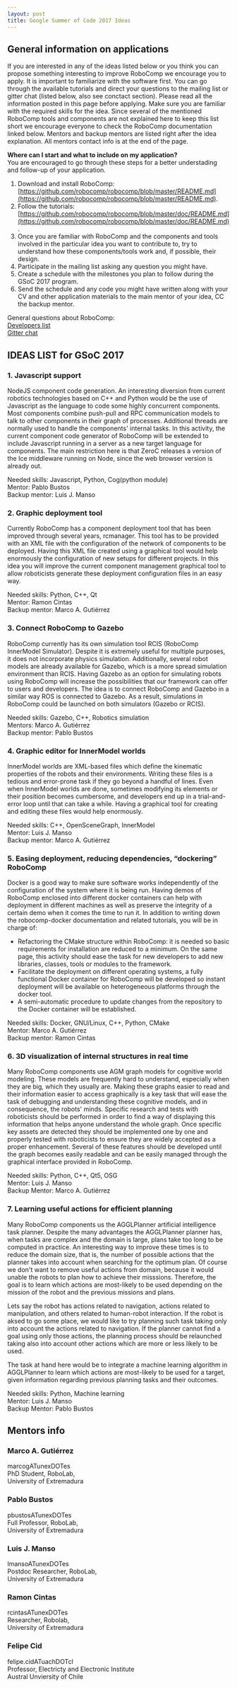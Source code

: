 ```yaml
---
layout: post
title: Google Summer of Code 2017 Ideas
---
```


## General information on applications

If you are interested in any of the ideas listed below or you think you can propose something interesting to improve RoboComp we encourage you to apply.
It is important to familiarize with the software first.
You can go through the available tutorials and direct your questions to the mailing list or gitter chat (listed below, also see conctact section).
Please read all the information posted in this page before applying.
Make sure you are familiar with the required skills for the idea.
Since several of the mentioned RoboComp tools and components are not explained here to keep this list short we encourage everyone to check the RoboComp documentation linked below.
Mentors and backup mentors are listed right after the idea explanation.
All mentors contact info is at the end of the page.

**Where can I start and what to include on my application?**   
You are encouraged to go through these steps for a better understading and follow-up of your application.

1. Download and install RoboComp: [https://github.com/robocomp/robocomp/blob/master/README.md](https://github.com/robocomp/robocomp/blob/master/README.md).
2. Follow the tutorials: [https://github.com/robocomp/robocomp/blob/master/doc/README.md](https://github.com/robocomp/robocomp/blob/master/doc/README.md).
3. Once you are familiar with RoboComp and the components and tools involved in the particular idea you want to contribute to, try to understand how these components/tools work and, if possible, their design.
4. Participate in the mailing list asking any question you might have.
5. Create a schedule with the milestones you plan to follow during the GSoC 2017 program.
6. Send the schedule and any code you might have written along with your CV and other application materials to the main mentor of your idea, CC the backup mentor.

General questions about RoboComp:  
[Developers list](https://groups.google.com/forum/?hl=es#!forum/robocomp-dev)  
[Gitter chat](https://gitter.im/robocomp/home)

## IDEAS LIST for GSoC 2017

### 1. Javascript support
NodeJS component code generation.
An interesting diversion from current robotics technologies based on C++ and Python would be the use of Javascript as the language to code some highly concurrent components.
Most components combine push-pull and RPC communication models to talk to other components in their graph of processes.
Additional threads are normally used to handle the components' internal tasks.
In this activity, the current component code generator of RoboComp will be extended to include Javascript running in a server as a new target language for components.
The main restriction here is that ZeroC releases a version of the Ice middleware running on Node, since the web browser version is already out.

Needed skills: Javascript, Python, Cog(python module)  
Mentor: Pablo Bustos  
Backup mentor: Luis J. Manso

### 2. Graphic deployment tool
Currently RoboComp has a component deployment tool that has been improved through several years, rcmanager.
This tool has to be provided with an XML file with the configuration of the network of components to be deployed.
Having this XML file created using a graphical tool would help enormously the configuration of new setups for different projects.
In this idea you will improve the current component management graphical tool to allow roboticists generate these deployment configuration files in an easy way.

Needed skills: Python, C++, Qt  
Mentor: Ramon Cintas  
Backup mentor: Marco A. Gutiérrez

### 3. Connect RoboComp to Gazebo
RoboComp currently has its own simulation tool RCIS (RoboComp InnerModel Simulator).
Despite it is extremely useful for multiple purposes, it does not incorporate physics simulation.
Additionally, several robot models are already available for Gazebo, which is a more spread simulation environment than RCIS.
Having Gazebo as an option for simulating robots using RoboComp will increase the possibilities that our framework can offer to users and developers.
The idea is to connect RoboComp and Gazebo in a similar way ROS is connected to Gazebo.
As a result, simulations in RoboComp could be launched on both simulators (Gazebo or RCIS).

Needed skills: Gazebo, C++, Robotics simulation   
Mentors: Marco A. Gutiérrez  
Backup mentor: Pablo Bustos

### 4. Graphic editor for InnerModel worlds
InnerModel worlds are XML-based files which define the kinematic properties of the robots and their environments.
Writing these files is a tedious and error-prone task if they go beyond a handful of lines. 
Even when InnerModel worlds are done, sometimes modifying its elements or their position becomes cumbersome, and developers end up in a trial-and-error loop until that can take a while.
Having a graphical tool for creating and editing these files would help enormously.

Needed skills: C++, OpenSceneGraph, InnerModel  
Mentor: Luis J. Manso  
Backup mentor: Marco A. Gutiérrez

### 5. Easing deployment, reducing dependencies, “dockering” RoboComp
Docker is a good way to make sure software works independently of the configuration of the system where it is being run.
Having demos of RoboComp enclosed into different docker containers can help with deployment in different machines as well as preserve the integrity of a certain demo when it comes the time to run it.
In addition to writing down the robocomp-docker documentation and related tutorials, you will be in charge of:
* Refactoring the CMake structure within RoboComp: it is needed so basic requirements for installation are reduced to a minimum. On the same page, this activity should ease the task for new developers to add new libraries, classes, tools or modules to the framework.
* Facilitate the deployment on different operating systems, a fully functional Docker container for RoboComp will be developed so instant deployment will be available on heterogeneous platforms through the docker tool.
* A semi-automatic procedure to update changes from the repository to the Docker container will be established.

Needed skills: Docker, GNU/Linux, C++, Python, CMake  
Mentor: Marco A. Gutiérrez  
Backup mentor: Ramon Cintas

### 6. 3D visualization of internal structures in real time 
Many RoboComp components use AGM graph models for cognitive world modeling.
These models are frequently hard to understand, especially when they are big, which they usually are.
Making these graphs easier to read and their information easier to access graphically is a key task that will ease the task of debugging and understanding these cognitive models, and in consequence, the robots' minds.
Specific research and tests with roboticists should be performed in order to find a way of displaying this information that helps anyone understand the whole graph.
Once specific key assets are detected they should be implemented one by one and properly tested with roboticists to ensure they are widely accepted as a proper enhancement.
Several of these features should be developed until the graph becomes easily readable and can be easily managed through the graphical interface provided in RoboComp.

Needed skills: Python, C++, Qt5, OSG  
Mentor: Luis J. Manso  
Backup Mentor: Marco A. Gutiérrez

### 7. Learning useful actions for efficient planning
Many RoboComp components us the AGGLPlanner artificial intelligence task planner.
Despite the many advantages the AGGLPlanner planner has, when tasks are complex and the domain is large, plans take too long to be computed in practice.
An interesting way to improve these times is to reduce the domain size, that is, the number of possible actions that the planner takes into account when searching for the optimum plan.
Of course we don't want to remove useful actions from domain, because it would unable the robots to plan how to achieve their misssions.
Therefore, the goal is to learn which actions are most-likely to be used depending on the mission of the robot and the previous missions and plans.

Lets say the robot has actions related to navigation, actions related to manipulation, and others related to human-robot interaction.
If the robot is aksed to go some place, we would like to try planning such task taking only into account the actions related to navigation.
If the planner cannot find a goal using only those actions, the planning process should be relaunched taking also into account other actions which are more or less likely to be used. 

The task at hand here would be to integrate a machine learning algorithm in AGGLPlanner to learn which actions are most-likely to be used for a target, given information regarding previous planning tasks and their outcomes.

Needed skills: Python, Machine learning  
Mentor: Luis J. Manso  
Backup Mentor: Pablo Bustos


## Mentors info

### Marco A. Gutiérrez

marcogATunexDOTes  
PhD Student, RoboLab,  
University of Extremadura  

### Pablo Bustos

pbustosATunexDOTes  
Full Professor, RoboLab,  
University of Extremadura  

### Luis J. Manso

lmansoATunexDOTes  
Postdoc Researcher, RoboLab,  
University of Extremadura  

### Ramon Cintas

rcintasATunexDOTes  
Researcher, Robolab,  
University of Extremadura  

### Felipe Cid

felipe.cidATuachDOTcl  
Professor, Electricty and Electronic Institute  
Austral Unviersity of Chile  

